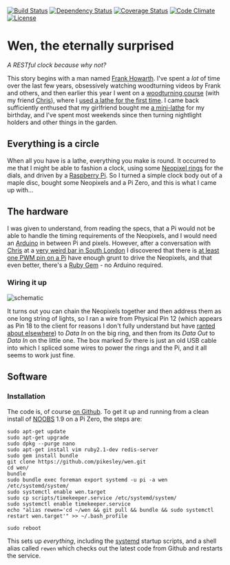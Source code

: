 [![Build Status](http://img.shields.io/travis/pikesley/wen.svg?style=flat-square)](https://travis-ci.org/pikesley/wen)
[![Dependency Status](http://img.shields.io/gemnasium/pikesley/wen.svg?style=flat-square)](https://gemnasium.com/pikesley/wen)
[![Coverage Status](http://img.shields.io/coveralls/pikesley/wen.svg?style=flat-square)](https://coveralls.io/r/pikesley/wen)
[![Code Climate](http://img.shields.io/codeclimate/github/pikesley/wen.svg?style=flat-square)](https://codeclimate.com/github/pikesley/wen)
[![License](http://img.shields.io/:license-mit-blue.svg?style=flat-square)](http://pikesley.mit-license.org)

# Wen, the eternally surprised

_A RESTful clock because why not?_

This story begins with a man named [Frank Howarth](https://www.youtube.com/user/urbanTrash). I've spent a _lot_ of time over the last few years, obsessively watching woodturning videos by Frank and others, and then earlier this year I went on a [woodturning course](http://www.axminsterskillcentre.co.uk/course/Beginners-Woodturning-2-days-1.htm) (with my friend [Chris](https://twitter.com/elsmorian)), where I [used a lathe for the first time](https://www.flickr.com/photos/pikesley/albums/72157665435637176). I came back sufficiently enthused that my girlfriend bought me [a mini-lathe](http://www.chronos.ltd.uk/acatalog/copy_of_Lathes___Accessories.html) for my birthday, and I've spent most weekends since then turning nightlight holders and other things in the garden.

## Everything is a circle

When all you have is a lathe, everything you make is round. It occurred to me that I might be able to fashion a clock, using some [Neopixel rings](https://shop.pimoroni.com/products/adafruit-neopixel-ring-24-x-rgb-led-w-integrated-drivers) for the dials, and driven by a [Raspberry Pi](https://www.raspberrypi.org/products/pi-zero/). So I turned a simple clock body out of a maple disc, bought some Neopixels and a Pi Zero, and this is what I came up with...

## The hardware

I was given to understand, from reading the specs, that a Pi would not be able to handle the timing requirements of the Neopixels, and I would need an [Arduino](https://www.arduino.cc/en/Main/ArduinoBoardUno) in between Pi and pixels. However, after a conversation with [Chris](https://twitter.com/elsmorian) at a [very weird bar in South London](http://www.doitinlondon.co.uk/en/drink-and-food/little-nans-tropical-den-le-cocktail-bar-vient-se-nicher-a-peckham-19456) I discovered that there is [at least one PWM pin on a Pi](http://raspberrypi.stackexchange.com/questions/298/can-i-use-the-gpio-for-pulse-width-modulation-pwm) have enough grunt to drive the Neopixels, and that even better, there's a [Ruby Gem](https://github.com/TwP/pixel_pi) - no Arduino required.

### Wiring it up

![schematic](http://svgur.com/i/DQ.svg)

It turns out you can chain the Neopixels together and then address them as one long string of lights, so I ran a wire from Physical Pin 12 (which appears as Pin 18 to the client for reasons I don't fully understand but have [ranted about elsewhere](https://www.youtube.com/watch?v=Dyg5tzi-H4s&feature=youtu.be&t=34m40s)) to _Data In_ on the big ring, and then from its _Data Out_ to _Data In_ on the little one. The box marked _5v_ there is just an old USB cable into which I spliced some wires to power the rings and the Pi, and it all seems to work just fine.

## Software

### Installation

The code is, of course [on Github](https://github.com/pikesley/wen). To get it up and running from a clean install of [NOOBS](https://www.raspberrypi.org/downloads/noobs/) 1.9 on a Pi Zero, the steps are:

    sudo apt-get update
    sudo apt-get upgrade
    sudo dpkg --purge nano
    sudo apt-get install vim ruby2.1-dev redis-server
    sudo gem install bundle
    git clone https://github.com/pikesley/wen.git
    cd wen/
    bundle
    sudo bundle exec foreman export systemd -u pi -a wen /etc/systemd/system/
    sudo systemctl enable wen.target
    sudo cp scripts/timekeeper.service /etc/systemd/system/
    sudo systemctl enable timekeeper.service
    echo "alias rewen='cd ~/wen && git pull && bundle && sudo systemctl restart wen.target'" >> ~/.bash_profile

    sudo reboot
    
This sets up _everything_, including the [systemd](https://wiki.debian.org/systemd) startup scripts, and a shell alias called `rewen` which checks out the latest code from Github and restarts the service.


